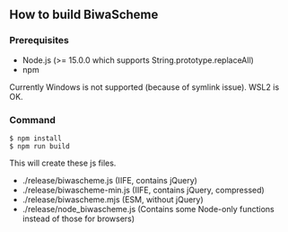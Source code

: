 ## How to build BiwaScheme

### Prerequisites

- Node.js (>= 15.0.0 which supports String.prototype.replaceAll)
- npm

Currently Windows is not supported (because of symlink issue). WSL2 is OK.

### Command

```
$ npm install
$ npm run build
```

This will create these js files.

- ./release/biwascheme.js (IIFE, contains jQuery)
- ./release/biwascheme-min.js (IIFE, contains jQuery, compressed)
- ./release/biwascheme.mjs (ESM, without jQuery)
- ./release/node_biwascheme.js (Contains some Node-only functions instead of those for browsers)
